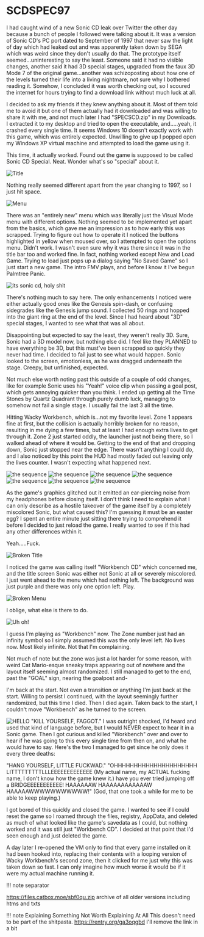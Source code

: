 # SCDSPEC97

I had caught wind of a new Sonic CD leak over Twitter the other day because a bunch of people I followed were talking about it. It was a version of Sonic CD's PC port dated to September of 1997 that never saw the light of day which had leaked out and was apparently taken down by SEGA which was weird since they don't usually do that. The prototype itself seemed...uninteresting to say the least. Someone said it had no visible changes, another said it had 3D special stages, upgraded from the faux 3D Mode 7 of the original game...another was schizoposting about how one of the levels turned their life into a living nightmare, not sure why I bothered reading it. Somehow, I concluded it was worth checking out, so I scoured the internet for hours trying to find a download link without much luck at all.

I decided to ask my friends if they knew anything about it. Most of them told me to avoid it but one of them actually had it downloaded and was willing to share it with me, and not much later I had "SPECSCD.zip" in my Downloads. I extracted it to my desktop and tried to open the executable, and.....yeah, it crashed every single time. It seems Windows 10 doesn't exactly work with this game, which was entirely expected. Unwilling to give up I popped open my Windows XP virtual machine and attempted to load the game using it. 

This time, it actually worked. Found out the game is supposed to be called Sonic CD Special. Neat. Wonder what's so "special" about it.

![Title](https://files.catbox.moe/1h2zy7.png)

Nothing really seemed different apart from the year changing to 1997, so I just hit space.

![Menu](https://files.catbox.moe/iuqjqa.png)

There was an "entirely new" menu which was literally just the Visual Mode menu with different options. Nothing seemed to be implemented yet apart from the basics, which gave me an impression as to how early this was scrapped. Trying to figure out how to operate it I noticed the buttons highlighted in yellow when moused over, so I attempted to open the options menu. Didn't work. I wasn't even sure why it was there since it was in the title bar too and worked fine. In fact, nothing worked except New and Load Game. Trying to load just pops up a dialog saying "No Saved Game" so I just start a new game. The intro FMV plays, and before I know it I've begun Palmtree Panic.

![its sonic cd, holy shit](https://files.catbox.moe/wgolhe.png)

There's nothing much to say here. The only enhancements I noticed were either actually good ones like the Genesis spin-dash, or confusing sidegrades like the Genesis jump sound. I collected 50 rings and hopped into the giant ring at the end of the level. Since I had heard about "3D" special stages, I wanted to see what that was all about.

Disappointing but expected to say the least, they weren't really 3D. Sure, Sonic had a 3D model now, but nothing else did. I feel like they PLANNED to have everything be 3D, but this must've been scrapped so quickly they never had time. I decided to fail just to see what would happen. Sonic looked to the screen, emotionless, as he was dragged underneath the stage. Creepy, but unfinished, expected.

Not much else worth noting past this outside of a couple of odd changes, like for example Sonic uses his "Yeah!" voice clip when passing a goal post, which gets annoying quicker than you think. I ended up getting all the Time Stones by Quartz Quadrant through purely dumb luck, managing to somehow not fail a single stage. I usually fail the last 3 all the time.

Hitting Wacky Workbench, which is...not my favorite level. Zone 1 appears fine at first, but the collision is actually horribly broken for no reason, resulting in me dying a few times, but at least I had enough extra lives to get through it. Zone 2 just started oddly, the launcher just not being there, so I walked ahead of where it would be. Getting to the end of that and dropping down, Sonic just stopped near the edge. There wasn't anything I could do, and I also noticed by this point the HUD had mostly faded out leaving only the lives counter. I wasn't expecting what happened next.

![the sequence](https://files.catbox.moe/hho0ng.png)
![the sequence](https://files.catbox.moe/9gf4sp.png)
![the sequence](https://files.catbox.moe/42m6nj.png)
![the sequence](https://files.catbox.moe/rv2uip.png)
![the sequence](https://files.catbox.moe/ze7h1j.png)
![the sequence](https://files.catbox.moe/4otjze.gif)
![the sequence](https://files.catbox.moe/znlv2o.png)

As the game's graphics glitched out it emitted an ear-piercing noise from my headphones before closing itself.
I don't think I need to explain what I can only describe as a hostile takeover of the game itself by a completely miscolored Sonic, but what caused this? I'm guessing it must be an easter egg? I spent an entire minute just sitting there trying to comprehend it before I decided to just reload the game. I really wanted to see if this had any other differences within it.

Yeah.....Fuck.

![Broken Title](https://files.catbox.moe/81b7qw.png)

I noticed the game was calling itself "Workbench CD" which concerned me, and the title screen Sonic was either not Sonic at all or severely miscolored. I just went ahead to the menu which had nothing left. The background was just purple and there was only one option left. Play.

![Broken Menu](https://files.catbox.moe/831707.png)

I oblige, what else is there to do.

![Uh oh!](https://files.catbox.moe/e5fiqu.png)

I guess I'm playing as "Workbench" now. The Zone number just had an infinity symbol so I simply assumed this was the only level left. No lives now. Most likely infinite. Not that I'm complaining.

Not much of note but the zone was just a lot harder for some reason, with weird Cat Mario-esque sneaky traps appearing out of nowhere and the layout itself seeming almost randomized. I still managed to get to the end, past the "GOAL" sign, nearing the goalpost and-

I'm back at the start. Not even a transition or anything I'm just back at the start. Willing to persist I continued, with the layout seemingly further randomized, but this time I died. Then I died again. Taken back to the start, I couldn't move "Workbench" as he turned to the screen.

![HELLO](https://files.catbox.moe/j38tcs.png)
"KILL YOURSELF, FAGGOT."
I was outright shocked, I'd heard and used that kind of language before, but I would NEVER expect to hear it in a Sonic game. Then I got curious and killed "Workbench" over and over to hear if he was going to this every single time from then on, and what he would have to say. Here's the two I managed to get since he only does it every three deaths:

"HANG YOURSELF, LITTLE FUCKWAD."
"OHHHHHHHHHHHHHHHHHHHHH LITTTTTTTTTLLLEEEEEEEEEEEEE (My actual name, my ACTUAL fucking name, I don't know how the game knew it.) have you ever tried jumping off a BRIDGEEEEEEEEEEE! HAAAAAAW HAAAAAAAAAAAAW HAAAAAWWWWWWWWWWW!" (God, that one took a while for me to be able to keep playing.)

I got bored of this quickly and closed the game. I wanted to see if I could reset the game so I roamed through the files, registry, AppData, and deleted as much of what looked like the game's savedata as I could, but nothing worked and it was still just "Workbench CD". I decided at that point that I'd seen enough and just deleted the game.

A day later I re-opened the VM only to find that every game installed on it had been hooked into, replacing their contents with a looping version of Wacky Workbench's second zone, then it clicked for me just why this was taken down so fast. I can only imagine how much worse it would be if it were my actual machine running it.

!!! note separator

https://files.catbox.moe/sbf0qu.zip
archive of all older versions including htms and txts


!!! note Explaining Something Not Worth Explaining At All
This doesn't need to be part of the shitpasta.
https://rentry.org/ga3oqgbd
I'll remove the link in a bit